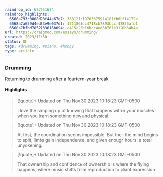 ```yaml
---
raindrop_id: 687051674
raindrop_highlights:
  6568a793c0008d98f44e67e7: 368121b19703675914101fb0bf14172e
  6568a7a659d4ed73e9e037df: 1711863dc4718cb7893bccf48826afb1
  6568a7bfbd7852733616b094: c415c28b16bcc4ed6b761e3120b64b4a
url: https://craigmod.com/essays/drumming/
created: 2023/11/30
status: 🟥
tags: #drumming, #piano, #hobby
type: article
---
```



### Drumming

Returning to drumming after a fourteen-year break

#### Highlights

> [!quote]+ Updated on Thu Nov 30 2023 10:18:23 GMT-0500
>
> I love the ramping up of knowing that happens within your muscles when you learn something new and physical.

> [!quote]+ Updated on Thu Nov 30 2023 10:18:23 GMT-0500
>
> At first, the coordination seems impossible. But then the mind begins to split, limbs gain independence, and given enough hours: a total unyokening.

> [!quote]+ Updated on Thu Nov 30 2023 10:18:23 GMT-0500
>
> That ownership and confidence of ownership is where the flying happens, where music shifts from reproduction to pliant expression.
